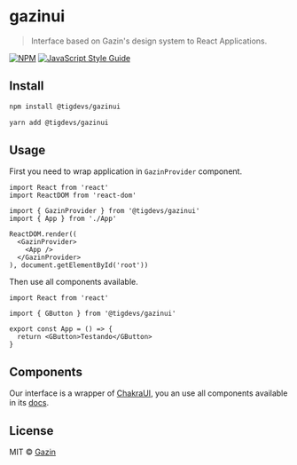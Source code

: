# gazinui

> Interface based on Gazin's design system to React Applications.

[![NPM](https://img.shields.io/npm/v/gazinui.svg)](https://www.npmjs.com/package/@tigdevs/gazinui) [![JavaScript Style Guide](https://img.shields.io/badge/code_style-standard-brightgreen.svg)](https://standardjs.com)

## Install

```bash
npm install @tigdevs/gazinui
```

```bash
yarn add @tigdevs/gazinui
```

## Usage

First you need to wrap application in `GazinProvider` component.

```tsx
import React from 'react'
import ReactDOM from 'react-dom'

import { GazinProvider } from '@tigdevs/gazinui'
import { App } from './App'

ReactDOM.render((
  <GazinProvider>
    <App />
  </GazinProvider>
), document.getElementById('root'))
```

Then use all components available.

```tsx
import React from 'react'

import { GButton } from '@tigdevs/gazinui'

export const App = () => {
  return <GButton>Testando</GButton>
}
```

## Components

Our interface is a wrapper of [ChakraUI](https://chakra-ui.com/), you an use all components available in its [docs](https://chakra-ui.com/docs/getting-started).

## License

MIT © [Gazin](https://github.com/tigdevs)
